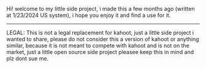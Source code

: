 Hi! welcome to my little side project, i made this a few months ago (written at 1/23/2024 US system), i hope you enjoy it and find a use for it.

--------------------------------------------------------------------------------------------------------------------------------------------------------------------------------------------------------------------------------------------------------------------------
LEGAL:
This is not a legal replacement for kahoot, just a little side project i wanted to share, please do not consider this a version of kahoot or anything similar, because it is not meant to compete with kahoot and is not on the market, just a little open source side project
pleasee keep this in mind and plz dont sue me.
